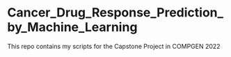 # Cancer_Drug_Response_Prediction_by_Machine_Learning
This repo contains my scripts for the Capstone Project in COMPGEN 2022 
